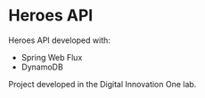 # Heroes API

Heroes API developed with:
* Spring Web Flux
* DynamoDB

Project developed in the Digital Innovation One lab.

